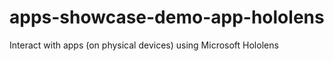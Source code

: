 # apps-showcase-demo-app-hololens
Interact with apps (on physical devices) using Microsoft Hololens

